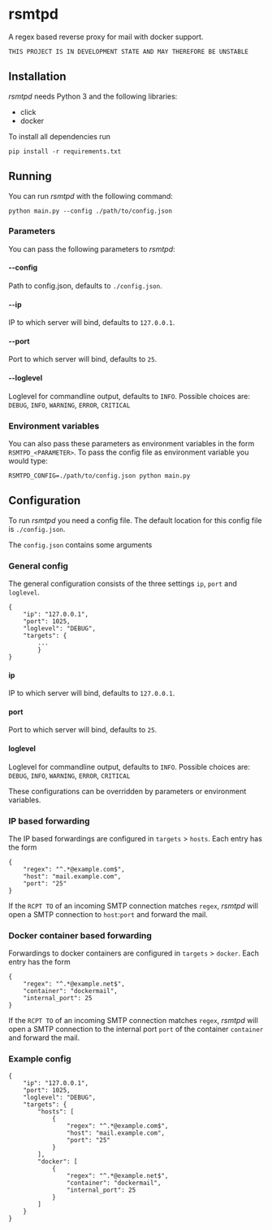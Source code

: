 # rsmtpd
A regex based reverse proxy for mail with docker support.

```
THIS PROJECT IS IN DEVELOPMENT STATE AND MAY THEREFORE BE UNSTABLE
```

## Installation
*rsmtpd* needs Python 3 and the following libraries:
* click
* docker

To install all dependencies run

```
pip install -r requirements.txt
```

## Running
You can run *rsmtpd* with the following command:

```
python main.py --config ./path/to/config.json
```

### Parameters
You can pass the following parameters to *rsmtpd*:

#### --config
Path to config.json, defaults to `./config.json`.

#### --ip
IP to which server will bind, defaults to `127.0.0.1`.

#### --port
Port to which server will bind, defaults to `25`.

#### --loglevel
Loglevel for commandline output, defaults to `INFO`.
Possible choices are: `DEBUG`, `INFO`, `WARNING`, `ERROR`, `CRITICAL`

### Environment variables
You can also pass these parameters as environment variables in the form `RSMTPD_<PARAMETER>`.  To pass the config file as environment variable you would type:

```
RSMTPD_CONFIG=./path/to/config.json python main.py
```

## Configuration
To run *rsmtpd* you need a config file. The default location for this config file is `./config.json`.

The `config.json` contains some arguments

### General config
The general configuration consists of the three settings `ip`, `port` and `loglevel`.

```
{
    "ip": "127.0.0.1",
    "port": 1025,
    "loglevel": "DEBUG",
    "targets": {
        ...
        }
}
```

#### ip
IP to which server will bind, defaults to `127.0.0.1`.

#### port
Port to which server will bind, defaults to `25`.

#### loglevel
Loglevel for commandline output, defaults to `INFO`.
Possible choices are: `DEBUG`, `INFO`, `WARNING`, `ERROR`, `CRITICAL`

These configurations can be overridden by parameters or environment variables.

### IP based forwarding
The IP based forwardings are configured in `targets` > `hosts`.  Each entry has the form

```
{
    "regex": "^.*@example.com$",
    "host": "mail.example.com",
    "port": "25"
}
```

If the `RCPT TO` of an incoming SMTP connection matches `regex`, *rsmtpd* will open a SMTP connection to `host`:`port` and forward the mail.

### Docker container based forwarding
Forwardings to docker containers are configured in `targets` > `docker`.  Each entry has the form

```
{
    "regex": "^.*@example.net$",
    "container": "dockermail",
    "internal_port": 25
}
```

If the `RCPT TO` of an incoming SMTP connection matches `regex`, *rsmtpd* will open a SMTP connection to the internal port `port` of the container `container` and forward the mail.

### Example config
```
{
    "ip": "127.0.0.1",
    "port": 1025,
    "loglevel": "DEBUG",
    "targets": {
        "hosts": [
            {
                "regex": "^.*@example.com$",
                "host": "mail.example.com",
                "port": "25"
            }
        ],
        "docker": [
            {
                "regex": "^.*@example.net$",
                "container": "dockermail",
                "internal_port": 25
            }
        ]
    }
}
```
